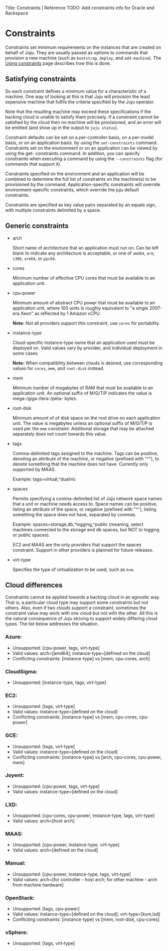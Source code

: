 Title: Constraints | Reference
TODO:  Add constraints info for Oracle and Rackspace

# Constraints

Constraints set minimum requirements on the instances that are created on
behalf of Juju. They are usually passed as options to commands that provision a
new machine (such as `bootstrap`, `deploy`, and `add-machine`). The
[Using constraints][charms-constraints] page describes how this is done.

## Satisfying constraints

So each constraint defines a minimum value for a characteristic of a machine.
One way of looking at this is that Juju will provision the least expensive
machine that fulfils the criteria specified by the Juju operator.

Note that the resulting machine may exceed these specifications if the backing
cloud is unable to satisfy them precisely. If a constraint cannot be satisfied
by the cloud then no machine will be provisioned, and an error will be emitted
(and show up in the output to `juju status`).

Constraint defaults can be set on a per-controller basis, on a per-model
basis, or on an application basis. by
using the `set-constraints` command. Constraints set on the environment or on
an application can be viewed by using the get- constraints command. In
addition, you can specify constraints when executing a command by using the
`--constraints` flag (for commands that support it).

Constraints specified on the environment and an application will be combined to
determine the full list of constraints on the machine(s) to be provisioned by
the command. Application-specific constraints will override environment-specific
constraints, which override the juju default constraints.

Constraints are specified as key value pairs separated by an equals sign, with
multiple constraints delimited by a space.


## Generic constraints


- arch

    Short name of architecture that an application must run on. Can be left
    blank to indicate any architecture is acceptable, or one of `amd64`,
    `arm`, `i386`, `arm64`, or `ppc64`.

- cores

    Minimum number of effective CPU cores that must be available to an
    application unit.

- cpu-power

    Minimum amount of abstract CPU power that must be available to an
    application unit, where 100 units is roughly equivalent to "a single
    2007-era Xeon" as reflected by 1 Amazon vCPU. 
    
    **Note:**  Not all providers support this constraint, use
    `cores` for portability.

- instance-type

    Cloud-specific instance-type name that an application used must be
    deployed on. Valid values vary by provider, and individual
    deployment in some cases. 
    
    **Note:**  When compatibility between clouds is desired, use
    corresponding values for `cores`, `mem`, and `root-disk`
    instead.

- mem

    Minimum number of megabytes of RAM that must be available to an
    application unit. An optional suffix of M/G/T/P indicates the value is
    mega-/giga-/tera-/peta- bytes.

- root-disk

    Minimum amount of of disk space on the root drive on each application
    unit. The value is megabytes unless an optional suffix of M/G/T/P is used
    per the `mem` constraint. Additional storage that may be attached
    separately does not count towards this value.

- tags

    Comma-delimited tags assigned to the machine. Tags can be positive, 
    denoting an attribute of the machine, or negative (prefixed with "^"),
    to denote something that the machine does not have. Currently only
    supported by MAAS.

    Example: tags=virtual,^dualnic

- spaces

    Permits specifying a comma-delimited list of Juju network space names
    that a unit or machine needs access to. Space names can be positive,
    listing an attribute of the space, or negative (prefixed with "^"),
    listing something the space does not have, separated by commas.

    Example: spaces=storage,db,^logging,^public (meaning, select machines connected
    to the storage and db spaces, but NOT to logging or public spaces).

    EC2 and MAAS are the only providers that support the spaces constraint.
    Support in other providers is planned for future releases.

- virt-type

    Specifies the type of virtualization to be used, such as `kvm`.


## Cloud differences

Constraints cannot be applied towards a backing cloud in an agnostic way. That
is, a particular cloud type may support some constraints but not others. Also,
even if two clouds support a constraint, sometimes the constraint value may
work with one cloud but not with the other. All this is the natural consequence
of Juju striving to support widely differing cloud types. The list below
addresses the situation.

<!-- EXPLANATION REQUIRED
Sometimes, different clouds also dictate constraints that would conflict with
other clouds and cannot be used in combination.
-->

### Azure:
- Unsupported: [cpu-power, tags, virt-type]
- Valid values: arch=[amd64]; instance-type=[defined on the cloud]
- Conflicting constraints: [instance-type] vs [mem, cpu-cores, arch]

### CloudSigma:
- Unsupported: [instance-type, tags, virt-type]

### EC2:
- Unsupported: [tags, virt-type]
- Valid values: instance-type=[defined on the cloud]
- Conflicting constraints: [instance-type] vs [mem, cpu-cores, cpu-power]

### GCE:
- Unsupported: [tags, virt-type]
- Valid values: instance-type=[defined on the cloud]
- Conflicting constraints: [instance-type] vs [arch, cpu-cores, cpu-power, mem]

### Joyent:
- Unsupported: [cpu-power, tags, virt-type]
- Valid values: instance-type=[defined on the cloud]

### LXD:
- Unsupported: [cpu-cores, cpu-power, instance-type, tags, virt-type]
- Valid values: arch=[host arch]

### MAAS:
- Unsupported: [cpu-power, instance-type, virt-type]
- Valid values: arch=[defined on the cloud]

### Manual:
- Unsupported: [cpu-power, instance-type, tags, virt-type]
- Valid values: arch=[for controller - host arch; for other machine - arch from machine hardware]

### OpenStack:
- Unsupported: [tags, cpu-power]
- Valid values: instance-type=[defined on the cloud]; virt-type=[kvm,lxd]
- Conflicting constraints: [instance-type] vs [mem, root-disk, cpu-cores]

<!-- MISSING
### Oracle:
### Rackspace:
-->

### vSphere:
- Unsupported: [tags, virt-type]


<!-- LINKS -->

[charms-constraints]: ./charms-constraints.html
